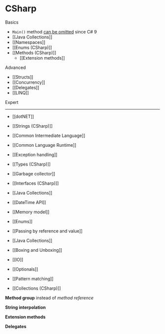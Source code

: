 # CSharp

Basics

- `Main()` method [can be omitted](https://docs.microsoft.com/en-us/dotnet/csharp/fundamentals/program-structure/) since C# 9
- [[Java Collections]]
- [[Namespaces]]
- [[Enums (CSharp)]]
- [[Methods (CSharp)]]
  - [[Extension methods]]

Advanced

- [[Structs]]
- [[Concurrency]]
- [[Delegates]]
- [[LINQ]]

Expert

---

- [[dotNET]]

- [[Strings (CSharp)]]
- [[Common Intermediate Language]]
- [[Common Language Runtime]]
- [[Exception handling]]
- [[Types (CSharp)]]
- [[Garbage collector]]

- [[Interfaces (CSharp)]]

- [[Java Collections]]
- [[DateTime API]]
- [[Memory model]]
- [[Enums]]
- [[Passing by reference and value]]
- [[Java Collections]]
- [[Boxing and Unboxing]]
- [[IO]]
- [[Optionals]]
- [[Pattern matching]]
- [[Collections (CSharp)]]

**Method group** instead of _method reference_

**String interpolation**

**Extension methods**

**Delegates**
